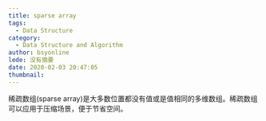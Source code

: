 ```yaml
---
title: sparse array
tags:
  - Data Structure
category:
  - Data Structure and Algorithm
author: bsyonline
lede: 没有摘要
date: 2020-02-03 20:47:05
thumbnail:
---
```


稀疏数组(sparse array)是大多数位置都没有值或是值相同的多维数组。稀疏数组可以应用于压缩场景，便于节省空间。